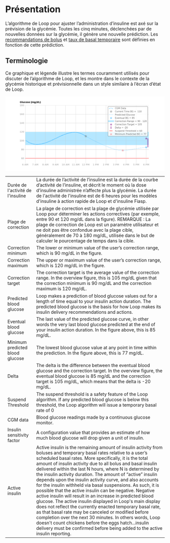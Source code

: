 # Présentation

L’algorithme de Loop pour ajuster l’administration d’insuline est axé sur la prévision de la glycémie. Toutes les cinq minutes, déclenchées par de nouvelles données sur la glycémie, il génère une nouvelle prédiction. Les [recommandations de bolus](bolus) et [taux de basal temporaire](temp_basal) sont définies en fonction de cette prédiction.

## Terminologie

Ce graphique et légende illustre les termes couramment utilisés pour discuter de l’algorithme de Loop, et les montre dans le contexte de la glycémie historique et prévisionnelle dans un style similaire à l’écran d’état de Loop.

![Chart illustrating terms](img/terms_graph.png)

|                                   |                                                                                                                                                                                                                                                                                                                                                                                                                                                                                                                                                                                                                                                                                                                                                                                                                                                                                                                                                                                                             |
| --------------------------------- | ----------------------------------------------------------------------------------------------------------------------------------------------------------------------------------------------------------------------------------------------------------------------------------------------------------------------------------------------------------------------------------------------------------------------------------------------------------------------------------------------------------------------------------------------------------------------------------------------------------------------------------------------------------------------------------------------------------------------------------------------------------------------------------------------------------------------------------------------------------------------------------------------------------------------------------------------------------------------------------------------------------- |
| Durée de l'activité de l'insuline | La durée de l’activité de l’insuline est la durée de la courbe d’activité de l’insuline, et décrit le moment où la dose d’insuline administrée n’affecte plus la glycémie. La durée de l'activité de l'insuline est de 6 heures pour les modèles d'insuline à action rapide de Loop et d'insuline Fiasp.                                                                                                                                                                                                                                                                                                                                                                                                                                                                                                                                                                                                                                                                                                    |
| Plage de correction               | La plage de correction est la plage de glycémie utilisée par Loop pour déterminer les actions correctives (par exemple, entre 90 et 120 mg/dL dans la figure). REMARQUE : La plage de correction de Loop est un paramètre utilisateur et ne doit pas être confondue avec la plage cible, généralement de 70 à 180 mg/dL, utilisée dans le but de calculer le pourcentage de temps dans la cible.                                                                                                                                                                                                                                                                                                                                                                                                                                                                                                                                                                                                            |
| Correction minimum                | The lower or minimum value of the user’s correction range, which is 90 mg/dL in the figure.                                                                                                                                                                                                                                                                                                                                                                                                                                                                                                                                                                                                                                                                                                                                                                                                                                                                                                                 |
| Correction maximum                | The upper or maximum value of the user’s correction range, which is 120 mg/dL in the figure.                                                                                                                                                                                                                                                                                                                                                                                                                                                                                                                                                                                                                                                                                                                                                                                                                                                                                                                |
| Correction target                 | The correction target is the average value of the correction range. In the overview figure, this is 105 mg/dL given that the correction minimum is 90 mg/dL and the correction maximum is 120 mg/dL.                                                                                                                                                                                                                                                                                                                                                                                                                                                                                                                                                                                                                                                                                                                                                                                                        |
| Predicted blood glucose           | Loop makes a prediction of blood glucose values out for a length of time equal to your insulin action duration. The predicted blood glucose is the basis for how Loop makes its insulin delivery recommendations and actions.                                                                                                                                                                                                                                                                                                                                                                                                                                                                                                                                                                                                                                                                                                                                                                               |
| Eventual blood glucose            | The last value of the predicted glucose curve, in other words the very last blood glucose predicted at the end of your insulin action duration. In the figure above, this is 85 mg/dL.                                                                                                                                                                                                                                                                                                                                                                                                                                                                                                                                                                                                                                                                                                                                                                                                                      |
| Minimum predicted blood glucose   | The lowest blood glucose value at any point in time within the prediction. In the figure above, this is 77 mg/dL.                                                                                                                                                                                                                                                                                                                                                                                                                                                                                                                                                                                                                                                                                                                                                                                                                                                                                           |
| Delta                             | The delta is the difference between the eventual blood glucose and the correction target. In the overview figure, the eventual blood glucose is 85 mg/dL and the correction target is 105 mg/dL, which means that the delta is  -20 mg/dL.                                                                                                                                                                                                                                                                                                                                                                                                                                                                                                                                                                                                                                                                                                                                                                  |
| Suspend Threshold                 | The suspend threshold is a safety feature of the Loop algorithm. If any predicted blood glucose is below this threshold, the Loop algorithm will issue a temporary basal rate of 0                                                                                                                                                                                                                                                                                                                                                                                                                                                                                                                                                                                                                                                                                                                                                                                                                          |
| CGM data                          | Blood glucose readings made by a continuous glucose monitor.                                                                                                                                                                                                                                                                                                                                                                                                                                                                                                                                                                                                                                                                                                                                                                                                                                                                                                                                                |
| Insulin sensitivity factor        | A configuration value that provides an estimate of how much blood glucose will drop given a unit of insulin.                                                                                                                                                                                                                                                                                                                                                                                                                                                                                                                                                                                                                                                                                                                                                                                                                                                                                                |
| Active insulin                    | Active insulin is the remaining amount of insulin activity from boluses and temporary basal rates relative to a user’s scheduled basal rates. More specifically, it is the total amount of insulin activity due to all bolus and basal insulin delivered within the last N hours, where N is determined by the insulin activity duration. The amount of “active” insulin depends upon the insulin activity curve, and also accounts for the insulin withheld via basal suspensions. As such, it is possible that the active insulin can be negative. Negative active insulin will result in an increase in predicted blood glucose. The active insulin displayed in Loop's main display does not reflect the currently enacted temporary basal rate, as that basal rate may be canceled or modified before completion over the next 30 minutes. In others words, Loop doesn't count chickens before the eggs hatch...insulin delivery must be confirmed before being added to the active insulin reporting. |
